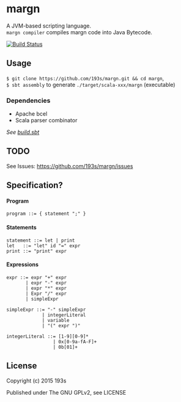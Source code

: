 # margn
A JVM-based scripting language.  
`margn compiler` compiles margn code into Java Bytecode.

[![Build Status](https://travis-ci.org/193s/margn.svg)](https://travis-ci.org/193s/margn)

## Usage
`$ git clone https://github.com/193s/margn.git && cd margn`,  
`$ sbt assembly` to generate `./target/scala-xxx/margn` (executable)

### Dependencies
- Apache bcel
- Scala parser combinator
  
*See [build.sbt](https://github.com/193s/margn/blob/master/build.sbt)*


## TODO
See Issues: https://github.com/193s/margn/issues

## Specification?

#### Program
```ebnf
program ::= { statement ";" }
```

#### Statements
```ebnf
statement ::= let | print
let   ::= "let" id "=" expr
print ::= "print" expr
```

#### Expressions
```ebnf
expr ::= expr "+" expr
       | expr "-" expr
       | expr "*" expr
       | Expr "/" expr
       | simpleExpr

simpleExpr ::= "-" simpleExpr
             | integerLiteral
             | variable
             | "(" expr ")"

integerLiteral ::= [1-9][0-9]*
                 | 0x[0-9a-fA-F]+
                 | 0b[01]+
```


## License
Copyright (c) 2015 193s

Published under The GNU GPLv2, see LICENSE
